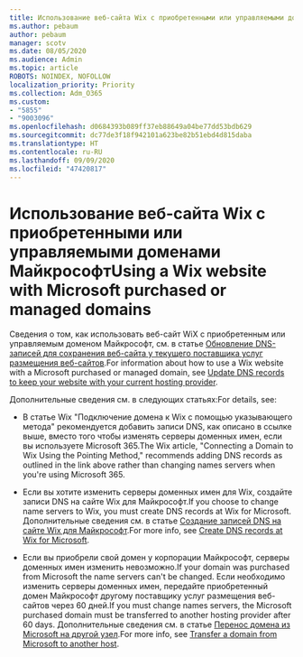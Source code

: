 ```yaml
---
title: Использование веб-сайта Wix с приобретенными или управляемыми доменами Майкрософт
ms.author: pebaum
author: pebaum
manager: scotv
ms.date: 08/05/2020
ms.audience: Admin
ms.topic: article
ROBOTS: NOINDEX, NOFOLLOW
localization_priority: Priority
ms.collection: Adm_O365
ms.custom:
- "5855"
- "9003096"
ms.openlocfilehash: d0684393b089ff37eb88649a04be77dd53bdb629
ms.sourcegitcommit: dc77de3f18f942101a623be82b51ebd4d815daba
ms.translationtype: HT
ms.contentlocale: ru-RU
ms.lasthandoff: 09/09/2020
ms.locfileid: "47420817"
---
```

# <a name="using-a-wix-website-with-microsoft-purchased-or-managed-domains"></a><span data-ttu-id="e5594-102">Использование веб-сайта Wix с приобретенными или управляемыми доменами Майкрософт</span><span class="sxs-lookup"><span data-stu-id="e5594-102">Using a Wix website with Microsoft purchased or managed domains</span></span>

<span data-ttu-id="e5594-103">Сведения о том, как использовать веб-сайт WiX с приобретенным или управляемым доменом Майкрософт, см. в статье [Обновление DNS-записей для сохранения веб-сайта у текущего поставщика услуг размещения веб-сайтов](https://docs.microsoft.com/microsoft-365/admin/dns/update-dns-records-to-retain-current-hosting-provider).</span><span class="sxs-lookup"><span data-stu-id="e5594-103">For information about how to use a Wix website with a Microsoft purchased or managed domain, see [Update DNS records to keep your website with your current hosting provider](https://docs.microsoft.com/microsoft-365/admin/dns/update-dns-records-to-retain-current-hosting-provider).</span></span>

<span data-ttu-id="e5594-104">Дополнительные сведения см. в следующих статьях:</span><span class="sxs-lookup"><span data-stu-id="e5594-104">For details, see:</span></span> 

- <span data-ttu-id="e5594-105">В статье Wix "Подключение домена к Wix с помощью указывающего метода" рекомендуется добавить записи DNS, как описано в ссылке выше, вместо того чтобы изменять серверы доменных имен, если вы используете Microsoft 365.</span><span class="sxs-lookup"><span data-stu-id="e5594-105">The Wix article, "Connecting a Domain to Wix Using the Pointing Method," recommends adding DNS records as outlined in the link above rather than changing names servers when you're using Microsoft 365.</span></span>

- <span data-ttu-id="e5594-106">Если вы хотите изменить серверы доменных имен для Wix, создайте записи DNS на сайте Wix для Майкрософт.</span><span class="sxs-lookup"><span data-stu-id="e5594-106">If you choose to change name servers to Wix, you must create DNS records at Wix for Microsoft.</span></span> <span data-ttu-id="e5594-107">Дополнительные сведения см. в статье [Создание записей DNS на сайте Wix для Майкрософт](https://docs.microsoft.com/microsoft-365/admin/dns/create-dns-records-at-wix).</span><span class="sxs-lookup"><span data-stu-id="e5594-107">For more info, see [Create DNS records at Wix for Microsoft](https://docs.microsoft.com/microsoft-365/admin/dns/create-dns-records-at-wix).</span></span>

- <span data-ttu-id="e5594-108">Если вы приобрели свой домен у корпорации Майкрософт, серверы доменных имен изменить невозможно.</span><span class="sxs-lookup"><span data-stu-id="e5594-108">If your domain was purchased from Microsoft the name servers can't be changed.</span></span> <span data-ttu-id="e5594-109">Если необходимо изменить серверы доменных имен, передайте приобретенный домен Майкрософт другому поставщику услуг размещения веб-сайтов через 60 дней.</span><span class="sxs-lookup"><span data-stu-id="e5594-109">If you must change names servers, the Microsoft purchased domain must be transferred to another hosting provider after 60 days.</span></span> <span data-ttu-id="e5594-110">Дополнительные сведения см. в статье [Перенос домена из Microsoft на другой узел](https://docs.microsoft.com/microsoft-365/admin/get-help-with-domains/transfer-a-domain-from-microsoft-to-another-host).</span><span class="sxs-lookup"><span data-stu-id="e5594-110">For more info, see [Transfer a domain from Microsoft to another host](https://docs.microsoft.com/microsoft-365/admin/get-help-with-domains/transfer-a-domain-from-microsoft-to-another-host).</span></span>
